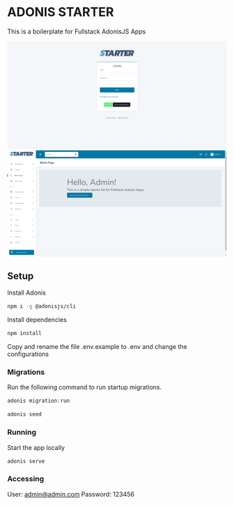 # ADONIS STARTER

This is a boilerplate for Fullstack AdonisJS Apps

![Adonis Starter](https://raw.githubusercontent.com/RamonSilva20/adonis-starter/master/prints/auth.png)
![Adonis Starter](https://raw.githubusercontent.com/RamonSilva20/adonis-starter/master/prints/dashboard.png)



## Setup

Install Adonis
```bash
npm i -g @adonisjs/cli
```

Install dependencies
```bash
npm install
```

Copy and rename the file .env.example to .env and change the configurations


### Migrations

Run the following command to run startup migrations.

```js
adonis migration:run
```

```js
adonis seed
```

### Running

Start the app locally

```js
adonis serve
```

### Accessing

User: admin@admin.com
Password: 123456
